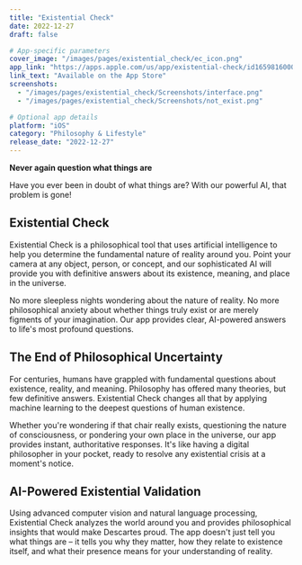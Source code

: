```yaml
---
title: "Existential Check"
date: 2022-12-27
draft: false

# App-specific parameters
cover_image: "/images/pages/existential_check/ec_icon.png"
app_link: "https://apps.apple.com/us/app/existential-check/id1659816000"
link_text: "Available on the App Store"
screenshots:
  - "/images/pages/existential_check/Screenshots/interface.png"
  - "/images/pages/existential_check/Screenshots/not_exist.png"

# Optional app details
platform: "iOS"
category: "Philosophy & Lifestyle"
release_date: "2022-12-27"
---
```


**Never again question what things are**

Have you ever been in doubt of what things are? With our powerful AI, that problem is gone!

## Existential Check

Existential Check is a philosophical tool that uses artificial intelligence to help you determine the fundamental nature of reality around you. Point your camera at any object, person, or concept, and our sophisticated AI will provide you with definitive answers about its existence, meaning, and place in the universe.

No more sleepless nights wondering about the nature of reality. No more philosophical anxiety about whether things truly exist or are merely figments of your imagination. Our app provides clear, AI-powered answers to life's most profound questions.

## The End of Philosophical Uncertainty

For centuries, humans have grappled with fundamental questions about existence, reality, and meaning. Philosophy has offered many theories, but few definitive answers. Existential Check changes all that by applying machine learning to the deepest questions of human existence.

Whether you're wondering if that chair really exists, questioning the nature of consciousness, or pondering your own place in the universe, our app provides instant, authoritative responses. It's like having a digital philosopher in your pocket, ready to resolve any existential crisis at a moment's notice.

## AI-Powered Existential Validation

Using advanced computer vision and natural language processing, Existential Check analyzes the world around you and provides philosophical insights that would make Descartes proud. The app doesn't just tell you what things are – it tells you why they matter, how they relate to existence itself, and what their presence means for your understanding of reality.
